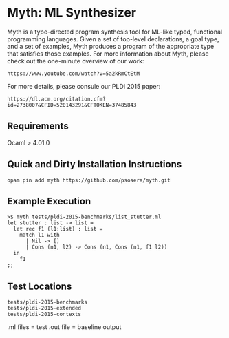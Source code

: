 Myth: ML Synthesizer
====================

Myth is a type-directed program synthesis tool for ML-like typed, functional programming languages.
Given a set of top-level declarations, a goal type, and a set of examples, Myth produces a program of the appropriate type that satisfies those examples.
For more information about Myth, please check out the one-minute overview of our work:

    https://www.youtube.com/watch?v=5a2kRmCtEtM

For more details, please consule our PLDI 2015 paper:

    https://dl.acm.org/citation.cfm?id=2738007&CFID=520143291&CFTOKEN=37485843

Requirements
------------

Ocaml > 4.01.0

Quick and Dirty Installation Instructions
-----------------------------------------

    opam pin add myth https://github.com/psosera/myth.git

Example Execution
-----------------

    >$ myth tests/pldi-2015-benchmarks/list_stutter.ml
    let stutter : list -> list =
      let rec f1 (l1:list) : list =
        match l1 with
          | Nil -> []
          | Cons (n1, l2) -> Cons (n1, Cons (n1, f1 l2))
      in
        f1
    ;;

Test Locations
--------------

    tests/pldi-2015-benchmarks
    tests/pldi-2015-extended
    tests/pldi-2015-contexts

.ml files = test
.out file = baseline output
